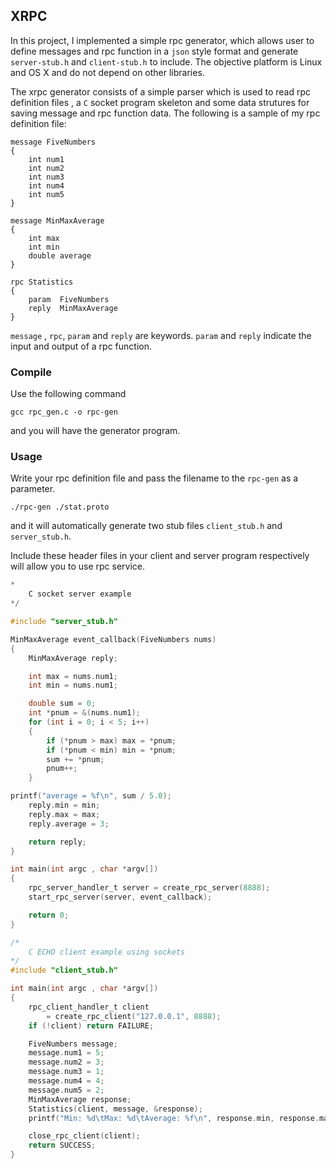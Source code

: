 ## XRPC

In this project, I implemented a simple rpc generator, which allows user to define messages and rpc function in a `json` style format and generate `server-stub.h`  and `client-stub.h` to include. The objective platform is Linux and OS X and do not depend on other libraries.

The xrpc generator consists of a simple parser which is used to read rpc definition files , a `C` socket program skeleton and some data strutures for saving message and rpc function data. The following is a sample of my rpc definition file:

```
message FiveNumbers
{
	int num1
	int num2
	int num3
	int num4
	int num5
}

message MinMaxAverage
{
	int max
	int min
	double average
}

rpc Statistics
{
	param  FiveNumbers
	reply  MinMaxAverage
}
```

`message` , `rpc`, `param` and `reply` are keywords. `param` and `reply` indicate the input and output of a rpc function.

### Compile

Use the following command

```
gcc rpc_gen.c -o rpc-gen
```

and you will have the generator program.

### Usage

Write your rpc definition file and pass the filename to the `rpc-gen` as a parameter.

```
./rpc-gen ./stat.proto
```

and it will automatically generate two stub files `client_stub.h` and `server_stub.h`.

Include these header files in your client and server program respectively will allow you to use rpc service.

```C
*
    C socket server example
*/

#include "server_stub.h"

MinMaxAverage event_callback(FiveNumbers nums)
{
	MinMaxAverage reply;

	int max = nums.num1;
	int min = nums.num1;

	double sum = 0;
	int *pnum = &(nums.num1);
	for (int i = 0; i < 5; i++)
	{
		if (*pnum > max) max = *pnum;
		if (*pnum < min) min = *pnum;
		sum += *pnum;
		pnum++;
	}

printf("average = %f\n", sum / 5.0);
	reply.min = min;
	reply.max = max;
	reply.average = 3;

	return reply;
}

int main(int argc , char *argv[])
{
    rpc_server_handler_t server = create_rpc_server(8888);
    start_rpc_server(server, event_callback);

    return 0;
}
```

```C
/*
    C ECHO client example using sockets
*/
#include "client_stub.h"

int main(int argc , char *argv[])
{
	rpc_client_handler_t client
		= create_rpc_client("127.0.0.1", 8888);
	if (!client) return FAILURE;

    FiveNumbers message;
    message.num1 = 5;
    message.num2 = 3;
    message.num3 = 1;
    message.num4 = 4;
    message.num5 = 2;
    MinMaxAverage response;
    Statistics(client, message, &response);
    printf("Min: %d\tMax: %d\tAverage: %f\n", response.min, response.max, response.average);

    close_rpc_client(client);
    return SUCCESS;
}
```



